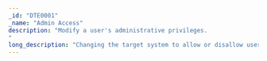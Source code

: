 ```yaml
---
_id: "DTE0001"
_name: "Admin Access"
description: "Modify a user's administrative privileges.
"
long_description: "Changing the target system to allow or disallow users to perform tasks requiring administrator level permissions gives the defender leverage in inhibiting or facilitating attacks.  The procedures for changing these permissions vary across different operating and software systems."
---
```

